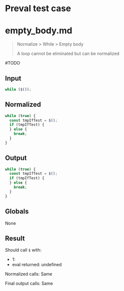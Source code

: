 # Preval test case

# empty_body.md

> Normalize > While > Empty body
>
> A loop cannot be eliminated but can be normalized

#TODO

## Input

`````js filename=intro
while ($());
`````

## Normalized

`````js filename=intro
while (true) {
  const tmpIfTest = $();
  if (tmpIfTest) {
  } else {
    break;
  }
}
`````

## Output

`````js filename=intro
while (true) {
  const tmpIfTest = $();
  if (tmpIfTest) {
  } else {
    break;
  }
}
`````

## Globals

None

## Result

Should call `$` with:
 - 1: 
 - eval returned: undefined

Normalized calls: Same

Final output calls: Same
